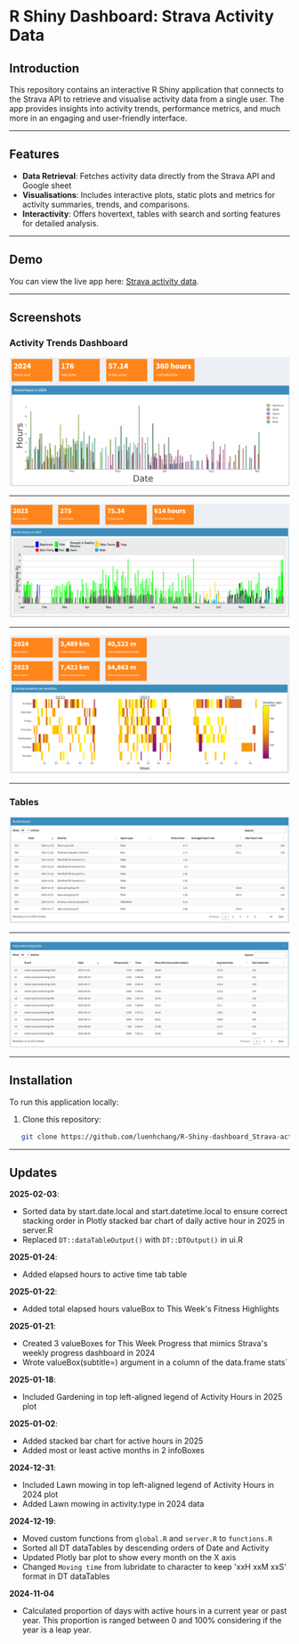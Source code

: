 # R Shiny Dashboard: Strava Activity Data

## Introduction
This repository contains an interactive R Shiny application that connects to the Strava API to retrieve and visualise activity data from a single user. The app provides insights into activity trends, performance metrics, and much more in an engaging and user-friendly interface.

---

## Features
- **Data Retrieval**: Fetches activity data directly from the Strava API and Google sheet
- **Visualisations**: Includes interactive plots, static plots and metrics for activity summaries, trends, and comparisons.
- **Interactivity**: Offers hovertext, tables with search and sorting features for detailed analysis.

---

## Demo
You can view the live app here: [Strava activity data](https://luenhchang.shinyapps.io/Strava-activity-data/).

---

## Screenshots

### Activity Trends Dashboard
![Active hours 2024](app-printscreens/moving-time-2024.png)

---

![Active hours 2023](app-printscreens/moving-time-2023.png)

---

![Ride data](app-printscreens/Ride-2023-2024.png)

---

### Tables
![Active hours](app-printscreens/table_active-hours.png)

---

![Pool swimming data](app-printscreens/table_pool-swimming-data.png)

---

## Installation
To run this application locally:
1. Clone this repository:
```bash
   git clone https://github.com/luenhchang/R-Shiny-dashboard_Strava-activity-data.git
```

---

## Updates
**2025-02-03**:
* Sorted data by start.date.local and start.datetime.local to ensure correct stacking order in Plotly stacked bar chart of daily active hour in 2025 in server.R
* Replaced `DT::dataTableOutput()` with `DT::DTOutput()` in ui.R

**2025-01-24**:
* Added elapsed hours to active time tab table

**2025-01-22**:
* Added total elapsed hours valueBox to This Week's Fitness Highlights

**2025-01-21**:
* Created 3 valueBoxes for This Week Progress that mimics Strava's weekly progress dashboard in 2024
* Wrote valueBox(subtitle=) argument in a column of the data.frame stats`

**2025-01-18**:
* Included Gardening in top left-aligned legend of Activity Hours in 2025 plot

**2025-01-02**:
* Added stacked bar chart for active hours in 2025
* Added most or least active months in 2 infoBoxes

**2024-12-31**:
* Included Lawn mowing in top left-aligned legend of Activity Hours in 2024 plot
* Added Lawn mowing in activity.type in 2024 data

**2024-12-19**:
* Moved custom functions from `global.R` and `server.R` to `functions.R`
* Sorted all DT dataTables by descending orders of Date and Activity
* Updated Plotly bar plot to show every month on the X axis
* Changed `Moving time` from lubridate to character to keep 'xxH xxM xxS' format in DT dataTables

**2024-11-04**
* Calculated proportion of days with active hours in a current year or past year. This proportion is ranged between 0 and 100% considering if the year is a leap year.
